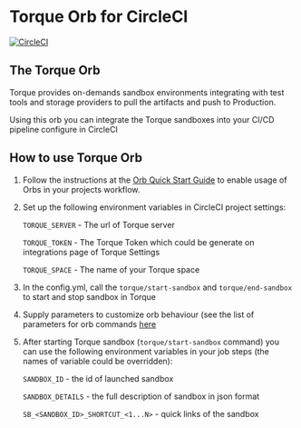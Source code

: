 # Torque Orb for CircleCI

[![CircleCI](https://circleci.com/gh/QualiTorque/torque-orb/tree/master.svg?style=svg)](https://circleci.com/gh/QualiTorque/torque-orb/tree/master)

## The Torque Orb

Torque provides on-demands sandbox environments integrating with test tools and storage providers to pull
the artifacts and push to Production.

Using this orb you can integrate the Torque sandboxes into your CI/CD pipeline configure in CircleCI

## How to use Torque Orb

1. Follow the instructions at the [Orb Quick Start Guide](https://circleci.com/orbs/registry/orb/quali/torque#quick-start) to enable usage of Orbs in your projects workflow.
2. Set up the following environment variables in CircleCI project settings:

    `TORQUE_SERVER` - The url of Torque server
    
    `TORQUE_TOKEN` - The Torque Token which could be generate on integrations page of Torque Settings

    `TORQUE_SPACE` - The name of your Torque space
 
3. In the config.yml, call the `torque/start-sandbox` and `torque/end-sandbox` to start and stop 
sandbox in Torque
4. Supply parameters to customize orb behaviour (see the list of parameters for orb commands [here](https://circleci.com/orbs/registry/orb/quali/torque#commands) 
5. After starting Torque sandbox (`torque/start-sandbox` command) you can use the following environment
variables in your job steps (the names of variable could be overridden):

    `SANDBOX_ID` - the id of launched sandbox
    
    `SANDBOX_DETAILS` - the full description of sandbox in json format
    
    `SB_<SANDBOX_ID>_SHORTCUT_<1...N>` - quick links of the sandbox
